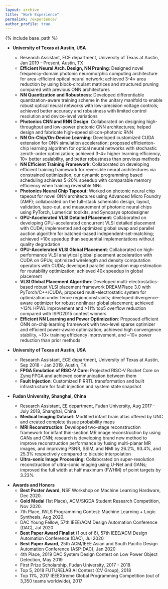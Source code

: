 ```yaml
---
layout: archive
title: "Work Experience"
permalink: /experience/
author_profile: true
---
```


{% include base_path %}


* **University of Texas at Austin, USA**
  * Research Assistant, ECE department, University of Texas at Austin, Jan 2019 - Present, Austin, TX
  * **Efficient  Neural  Arch.  Design, NN Pruning**:   Designed  novel  frequency-domain  photonic  neuromorphic  computing architecture for area-efficient optical neural network; achieved 3-4× area reduction by using block-circulant matrices and structured pruning compared with previous ONN architectures
  * **NN Quantization and Robustness**:  Developed differentiable quantization-aware training scheme in the unitary manifold to enable robust optical neural networks with low-precision voltage controls; achieved better accuracy and robustness with limited control resolution and device-level variations
  * **Photonics CNN and RNN Design**: Collaborated on designing high-throughput and low-power photonic CNN architectures; helped design and fabricate high-speed silicon-photonic RNN
  * **NN On-Chip/On-Device Learning**: Developed customized CUDA extension for ONN simulation acceleration; proposed efficienton-chip learning algorithm for optical neural networks with stochastic zeroth-order optimization; achieved 3-4× higher learning efficiency, 10× better scalability, and better robustness than previous methods
  * **NN Efficient Training Framework**:  Collaborated on developing efficient training framework for reversible neural architectures via constrained optimization; our dynamic programming based scheduling achieves 5-20% speedup with comparable memory efficiency when training reversible NNs
  * **Photonics Neural Chip Tapeout**:  Worked on photonic neural chip tapeout for novel ONN architectures using Advanced Micro Foundry (AMF); collaborated on the full-stack schematic design, layout, validation, tape-out, and measurement of photonic neural chips using PyTorch, Lumerical toolkits, and Synopsys optodesigner
  * **GPU-Accelerated VLSI Detailed Placement**: Collaborated on developing GPU-accelerated concurrent VLSI detailed placement with CUDA; implemented and optimized global swap and parallel auction algorithm for batched-based independent-set-matching; achieved >10x speedup than sequential implementations without quality degradation
  * **GPU-Accelerated VLSI  Global  Placement**:   Collaborated  on  high-performance  VLSI  analytical  global  placement acceleration with CUDA on GPUs; optimized wirelength and density computation operators with CUDA; developed parallel congestion map estimation for routability optimization; achieved 40x speedup in global placement
  * **VLSI  Global  Placement  Algorithm**:  Developed  multi-electrostatics-based  robust  VLSI  placement  framework DREAMPlace 3.0 with PyTorch/C++/CUDA; proposed multi-electrostatic system for optimization under fence regionconstraints;  developed  divergence-aware  optimizer  for  robust  nonlinear  global  placement;  achieved >13%  HPWL improvement and >11% top5 overflow reduction compared with ISPD2015 contest winners
  * **Efficient NN Learning and Power Optimization**:  Proposed efficient ONN on-chip learning framework with two-level sparse optimizer and efficient power-aware optimization; achieved high convergence stability, ~10× training efficiency improvement, and ~10× power reduction than prior methods

* **University of Texas at Austin, USA**
  * Research Assistant, ECE department, University of Texas at Austin, Sep 2018 - Jan 2019, Austin, TX
  * **FPGA Emulation of RISC-V Core**: Projected RISC-V Rocket Core on Zynq FPGA and achieved communication between them
  * **Fault Injection**: Customized FIRRTL transformation and built infrastructure for fault injection and system state snapshot

* **Fudan University, Shanghai, China**
  * Research Assistant, EE department, Fudan University, Aug 2017 - July 2018, Shanghai, China
  * **Medical Imaging Dataset**: Modified infant brain atlas offered by UNC and created complete tissue probability maps
  * **MRI Reconstruction**: Developed two-stage reconstruction framework for infant thin-section MR image reconstruction by using GANs and CNN; research is developing brand new method to improve reconstruction performance by fusing multi-planar MR images, and improving PSNR, SSIM, and NMI by 26.2%, 93.4%, and 25.3% respectively compared to bicubic interpolation
  * **Ultra-sonic Image Processing**: Collaborated on super-resolution reconstruction of ultra-sonic imaging using U-Net and GANs; improved the full width at half maximum (FWHM) of point targets by 3.23%


<!-- * **Fudan University, Shanghai, China**
  * Research Assistant, Microelectronics department, Fudan University, Sep 2016 - July 2017, Shanghai, China
  * Developed embedded simulation system on Xilinx Zynq-7000 AP SoC with partial reconfiguration techniques; system allows for end-to-end software/hardware co-design project simulation
  * Achieved convenient Wi-Fi connection, flexible development environment, and no network downloading latency
  * Designed embedded server and client PC application that could manage simulation requests from multiple users
  * Designed FPGA circuits using dynamic partial reconfiguration technique to decouple user logic from simulation system’s static logic
  * Scheduled user access to on-chip FPGA resources by adopting distributed task queue
  * Wrote a research paper that was published at IEEE 12th International Conference on ASIC, 2017 -->

* **Awards and Honors**
  * **Best Poster Award**, NSF Workshop on Machine Learning Hardware, Dec 2020.
  * **Gold Medal** (1st Place), ACM/SIGDA Student Research Competition, Nov 2020.
  * 7th Place, IWLS Programming Contest: Machine Learning + Logic Synthesis, Aug 2020.
  * DAC Young Fellow, 57th IEEE/ACM Design Automation Conference (DAC), Jul 2020
  * **Best Paper Award Finalist** (1 out of 6), 57th IEEE/ACM Design Automation Conference (DAC), Jul 2020
  * **Best Paper Award**, 25th ACM/IEEE Asian and South Pacific Design Automation Conference (ASP-DAC), Jan 2020
  * 4th Place, 2019 DAC System Design Contest on Low Power Object Detection, May 2019
  * First Prize Scholarship, Fudan University, 2017 - 2018
  * Top 5, 2018 FUTURELAB AI Contest (CV Group), 2018
  * Top 11%, 2017 IEEEXtreme Global Programming Competition (out of 3,350 teams worldwide), 2017

